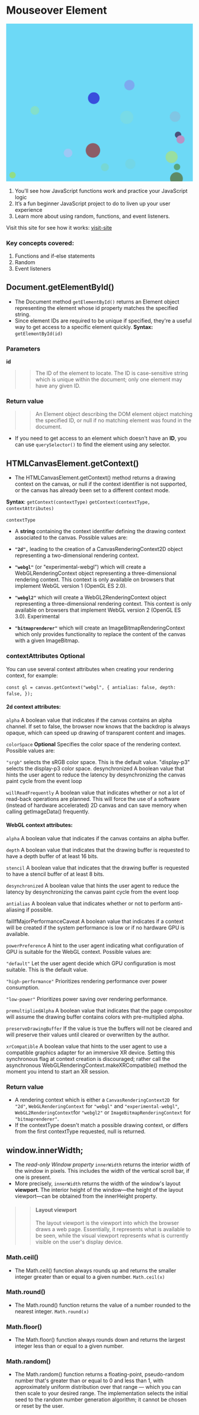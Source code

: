 # Mouseover Element
![Image](assets/img1.png)
1. You’ll see how JavaScript functions work and practice your JavaScript logic
2. It’s a fun beginner JavaScript project to do to liven up your user experience
3. Learn more about using random, functions, and event listeners.

Visit this site for see how it works: [visit-site](http://verdant-side.surge.sh)

### Key concepts covered:
1. Functions and if-else statements
2. Random
3. Event listeners

## Document.getElementById()
* The Document method `getElementById()` returns an Element object representing the element whose id property matches the specified string. 
* Since element IDs are required to be unique if specified, they're a useful way to get access to a specific element quickly.
__Syntax:__ `getElementById(id)`

### Parameters
__id__
>> The ID of the element to locate. The ID is case-sensitive string which is unique within the document; only one element may have any given ID.

### Return value
>> An Element object describing the DOM element object matching the specified ID, or null if no matching element was found in the document.


* If you need to get access to an element which doesn't have an **ID**, you can use `querySelector()` to find the element using any selector.

## HTMLCanvasElement.getContext()
* The HTMLCanvasElement.getContext() method returns a drawing context on the canvas, or null if the context identifier is not supported, or the canvas has already been set to a different context mode.

__Syntax__:
`getContext(contextType)`
`getContext(contextType, contextAttributes)`

`contextType`
* A **string** containing the context identifier defining the drawing context associated to the canvas. Possible values are:

* **`"2d",`** leading to the creation of a CanvasRenderingContext2D object representing a two-dimensional rendering context.
* **`"webgl"`** (or "experimental-webgl") which will create a WebGLRenderingContext object representing a three-dimensional rendering context. This context is only available on browsers that implement WebGL version 1 (OpenGL ES 2.0).
* **`"webgl2"`** which will create a WebGL2RenderingContext object representing a three-dimensional rendering context. This context is only available on browsers that implement WebGL version 2 (OpenGL ES 3.0). Experimental
* **`"bitmaprenderer"`** which will create an ImageBitmapRenderingContext which only provides functionality to replace the content of the canvas with a given ImageBitmap.

### contextAttributes __Optional__
You can use several context attributes when creating your rendering context, for example:

`const gl = canvas.getContext("webgl", {
  antialias: false,
  depth: false,
});`

#### 2d context attributes:

`alpha`
A boolean value that indicates if the canvas contains an alpha channel. If set to false, the browser now knows that the backdrop is always opaque, which can speed up drawing of transparent content and images.

`colorSpace` __Optional__
Specifies the color space of the rendering context. Possible values are:

`"srgb"` selects the sRGB color space. This is the default value.
"display-p3" selects the display-p3 color space.
desynchronized
A boolean value that hints the user agent to reduce the latency by desynchronizing the canvas paint cycle from the event loop

`willReadFrequently`
A boolean value that indicates whether or not a lot of read-back operations are planned. This will force the use of a software (instead of hardware accelerated) 2D canvas and can save memory when calling getImageData() frequently.

#### WebGL context attributes:

`alpha`
A boolean value that indicates if the canvas contains an alpha buffer.

`depth`
A boolean value that indicates that the drawing buffer is requested to have a depth buffer of at least 16 bits.

`stencil`
A boolean value that indicates that the drawing buffer is requested to have a stencil buffer of at least 8 bits.

`desynchronized`
A boolean value that hints the user agent to reduce the latency by desynchronizing the canvas paint cycle from the event loop

`antialias`
A boolean value that indicates whether or not to perform anti-aliasing if possible.

failIfMajorPerformanceCaveat
A boolean value that indicates if a context will be created if the system performance is low or if no hardware GPU is available.

`powerPreference`
A hint to the user agent indicating what configuration of GPU is suitable for the WebGL context. Possible values are:

`"default"`
Let the user agent decide which GPU configuration is most suitable. This is the default value.

`"high-performance"`
Prioritizes rendering performance over power consumption.

`"low-power"`
Prioritizes power saving over rendering performance.

`premultipliedAlpha`
A boolean value that indicates that the page compositor will assume the drawing buffer contains colors with pre-multiplied alpha.

`preserveDrawingBuffer`
If the value is true the buffers will not be cleared and will preserve their values until cleared or overwritten by the author.

`xrCompatible`
A boolean value that hints to the user agent to use a compatible graphics adapter for an immersive XR device. Setting this synchronous flag at context creation is discouraged; rather call the asynchronous WebGLRenderingContext.makeXRCompatible() method the moment you intend to start an XR session.

### Return value
* A rendering context which is either a
`CanvasRenderingContext2D `for `"2d"`,
`WebGLRenderingContext` for `"webgl"` and `"experimental-webgl"`,
`WebGL2RenderingContext`for `"webgl2"` or
`ImageBitmapRenderingContext` for `"bitmaprenderer"`.
* If the contextType doesn't match a possible drawing context, or differs from the first contextType requested, null is returned.

## window.innerWidth;
* The *read-only Window property* `innerWidth` returns the interior width of the window in pixels. This includes the width of the vertical scroll bar, if one is present.
* More precisely, `innerWidth` returns the width of the window's layout **viewport**. The interior height of the window—the height of the layout viewport—can be obtained from the innerHeight property.
>> #### Layout viewport
>> The layout viewport is the viewport into which the browser draws a web page. Essentially, it represents what is available to be seen, while the visual viewport represents what is currently visible on the user's display device.

### Math.ceil()
* The Math.ceil() function always rounds up and returns the smaller integer greater than or equal to a given number. `Math.ceil(x)`

### Math.round()
* The Math.round() function returns the value of a number rounded to the nearest integer. `Math.round(x)`

### Math.floor()
* The Math.floor() function always rounds down and returns the largest integer less than or equal to a given number.

### Math.random()
* The Math.random() function returns a floating-point, pseudo-random number that's greater than or equal to 0 and less than 1, with approximately uniform distribution over that range — which you can then scale to your desired range. The implementation selects the initial seed to the random number generation algorithm; it cannot be chosen or reset by the user.








